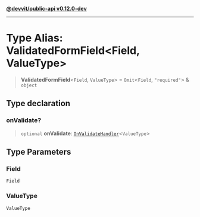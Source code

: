 [**@devvit/public-api v0.12.0-dev**](../README.md)

---

# Type Alias: ValidatedFormField\<Field, ValueType\>

> **ValidatedFormField**\<`Field`, `ValueType`\> = `Omit`\<`Field`, `"required"`\> & `object`

## Type declaration

### onValidate?

> `optional` **onValidate**: [`OnValidateHandler`](OnValidateHandler.md)\<`ValueType`\>

## Type Parameters

### Field

`Field`

### ValueType

`ValueType`
